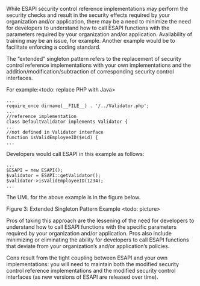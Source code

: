 While ESAPI security control reference implementations may perform the security checks and result in the security effects required by your organization and/or application, there may be a need to minimize the need for developers to understand how to call ESAPI functions with the parameters required by your organization and/or application. Availability of training may be an issue, for example. Another example would be to facilitate enforcing a coding standard.

The “extended” singleton pattern refers to the replacement of security control reference implementations with your own implementations and the addition/modification/subtraction of corresponding security control interfaces.

For example:<todo: replace PHP with Java>
```
...
require_once dirname(__FILE__) . '/../Validator.php';
...
//reference implementation
class DefaultValidator implements Validator {
...
//not defined in Validator interface
function isValidEmployeeID($eid) {
...
```
Developers would call ESAPI in this example as follows:
```
...
$ESAPI = new ESAPI();
$validator = ESAPI::getValidator();
$validator->isValidEmployeeID(1234);
...
```

The UML for the above example is in the figure below.

Figure 3: Extended Singleton Pattern Example <todo: picture>

Pros of taking this approach are the lessening of the need for developers to understand how to call ESAPI functions with the specific parameters required by your organization and/or application. Pros also include minimizing or eliminating the ability for developers to call ESAPI functions that deviate from your organization’s and/or application’s policies.

Cons result from the tight coupling between ESAPI and your own implementations: you will need to maintain both the modified security control reference implementations and the modified security control interfaces (as new versions of ESAPI are released over time).